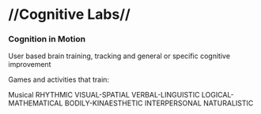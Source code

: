 # //Cognitive Labs//
<h3>Cognition in Motion</h3>

User based brain training, tracking and general or specific cognitive improvement 

Games and activities that train:

Musical RHYTHMIC
VISUAL-SPATIAL
VERBAL-LINGUISTIC
LOGICAL-MATHEMATICAL
BODILY-KINAESTHETIC
INTERPERSONAL
NATURALISTIC

